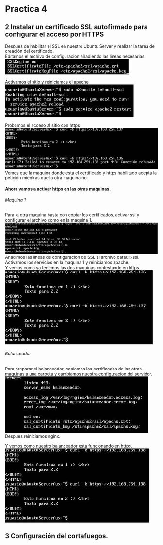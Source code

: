 # Practica 4

## 2 Instalar un certificado SSL autofirmado para configurar el acceso por HTTPS
Despues de habilitar el SSL en nuestro Ubuntu Server y realizar la tarea de creación
del certificado.  
Editamos el archivo de configuracion añadiendo las lineas necesarias  
![imagen](https://github.com/Ginfs/SWAP2018/blob/master/Practica4/img/t2_1.JPG)

Activamos el sitio y reiniciamos el apache  
![imagen](https://github.com/Ginfs/SWAP2018/blob/master/Practica4/img/t2_2.JPG)

Probamos el acceso al sitio con https  
![imagen](https://github.com/Ginfs/SWAP2018/blob/master/Practica4/img/t2_3.JPG)
Vemos que la maquina donde está el certificado y https habilitado acepta la petición mientras
que la otra maquina no.

#### Ahora vamos a activar https en las otras maquinas.  
###### Maquina 1
Para la otra maquina basta con copiar los certificados, activar ssl y configurar el archivo como en la maquina 1.
![imagen](https://github.com/Ginfs/SWAP2018/blob/master/Practica4/img/t2_4.JPG)  
Añadimos las lineas de configuracion de SSL al archivo dafault-ssl.  
Activamos los servicios en la maquina 1 y reiniciamos apache.  
Y vemos como ya tenemos las dos maquinas contestando en https.  
![imagen](https://github.com/Ginfs/SWAP2018/blob/master/Practica4/img/t2_5.JPG)  

###### Balanceador
Para preparar el balanceador, copiamos los certificados de las otras maquinas a una carpeta y cambiamos nuestra configuracion del servidor.  
![imagen](https://github.com/Ginfs/SWAP2018/blob/master/Practica4/img/t2_6.JPG)  
Despues reiniciamos nginx.  

Y vemos como nuestro balanceador está funcionando en https.  
![imagen](https://github.com/Ginfs/SWAP2018/blob/master/Practica4/img/t2_7.JPG)  

## 3 Configuración del cortafuegos.  